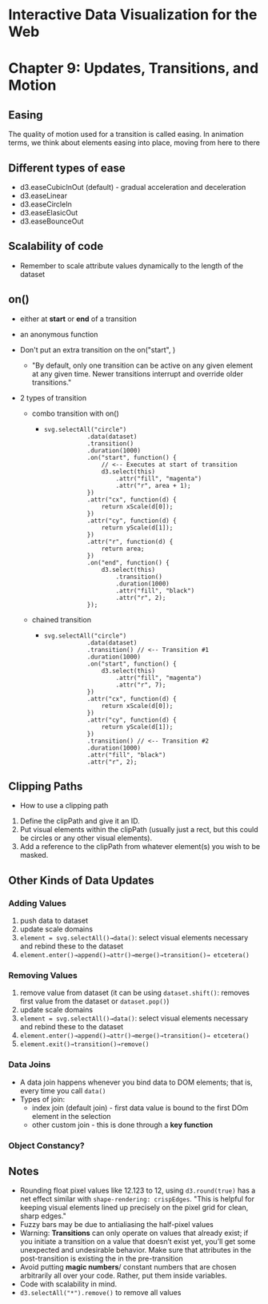 # Interactive Data Visualization for the Web
# Chapter 9: Updates, Transitions, and Motion

## Easing
The quality of motion used for a transition is called easing. In animation terms, we think about elements easing into place, moving from here to there
## Different types of ease
- d3.easeCubicInOut (default) - gradual acceleration and deceleration
- d3.easeLinear
- d3.easeCircleIn
- d3.easeElasicOut
- d3.easeBounceOut

## Scalability of code
- Remember to scale attribute values dynamically to the length of the dataset

## on() 
- either at **start** or **end** of a transition
- an anonymous function
- Don't put an extra transition on the on("start", )
  - "By default, only one transition can be active on any given element at any given time. Newer transitions
interrupt and override older transitions."

- 2 types of transition
    - combo transition with on()
      - ```
        svg.selectAll("circle") 
					.data(dataset)
					.transition()
					.duration(1000)
					.on("start", function() {
						// <-- Executes at start of transition
						d3.select(this)
							.attr("fill", "magenta")
							.attr("r", area + 1);
					})
					.attr("cx", function(d) {
						return xScale(d[0]);
					})
					.attr("cy", function(d) {
						return yScale(d[1]);
					})
					.attr("r", function(d) {
						return area;
					})
					.on("end", function() {
						d3.select(this)
							.transition()
							.duration(1000)
							.attr("fill", "black")
							.attr("r", 2);
					});
         ```
    - chained transition
      - ```   
        svg.selectAll("circle")
					.data(dataset)
					.transition() // <-- Transition #1
					.duration(1000)
					.on("start", function() {
						d3.select(this)
							.attr("fill", "magenta")
							.attr("r", 7);
					})
					.attr("cx", function(d) {
						return xScale(d[0]);
					})
					.attr("cy", function(d) {
						return yScale(d[1]);
					})
					.transition() // <-- Transition #2
					.duration(1000)
					.attr("fill", "black")
					.attr("r", 2);
        ```

## Clipping Paths
- How to use a clipping path
1. Define the clipPath and give it an ID.
2. Put visual elements within the clipPath (usually just a rect, but this could be
circles or any other visual elements).
3. Add a reference to the clipPath from whatever element(s) you wish to be
masked.

## Other Kinds of Data Updates
### Adding Values
1. push data to dataset
2. update scale domains
3. `element = svg.selectAll()→data()`: select visual elements necessary and rebind these to the dataset
4. `element.enter()→append()→attr()→merge()→transition()→ etcetera()`

### Removing Values
1. remove value from dataset (it can be using `dataset.shift()`: removes first value from the dataset or `dataset.pop()`)
2. update scale domains
3. `element = svg.selectAll()→data()`: select visual elements necessary and rebind these to the dataset
4. `element.enter()→append()→attr()→merge()→transition()→ etcetera()`
5. `element.exit()→transition()→remove()`

### Data Joins
- A data join happens whenever you bind data to DOM elements; that is, every time you call `data()`
- Types of join:
  - index join (default join) - first data value is bound to the first DOm element in the selection
  - other custom join - this is done through a **key function**
### Object Constancy?

## Notes
- Rounding float pixel values like 12.123 to 12, using `d3.round(true)` has a net effect similar with `shape-rendering: crispEdges`. "This is helpful for keeping visual elements lined up precisely on the pixel grid for clean, sharp edges."
- Fuzzy bars may be due to antialiasing the half-pixel values
- Warning: **Transitions** can only operate on values that already exist; if you initiate a transition on a value that doesn’t exist yet, you’ll get some
unexpected and undesirable behavior. Make sure that attributes in the post-transition is existing the in the pre-transition
- Avoid putting **magic numbers**/ constant numbers that are chosen arbitrarily all over your code. Rather, put them inside variables. 
- Code with scalability in mind.
- `d3.selectAll("*").remove()` to remove all values